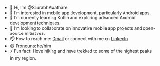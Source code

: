 - 👋 Hi, I’m @SaurabhAwathare
- 👀 I’m interested in mobile app development, particularly Android apps.
- 🌱 I’m currently learning Kotlin and exploring advanced Android development techniques.
- 💞️ I’m looking to collaborate on innovative mobile app projects and open-source initiatives.
- 📫 How to reach me: [Gmail](monuawathare25@gmail.com) or connect with me on [LinkedIn]([https://www.linkedin.com/in/saurabhawathare](https://www.linkedin.com/in/saurabh-awathare-41a421182/))
- 😄 Pronouns: he/him
- ⚡ Fun fact: I love hiking and have trekked to some of the highest peaks in my region.

